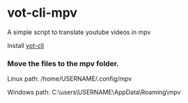 # vot-cli-mpv
A simple script to translate youtube videos in mpv

Install [vot-cli](https://github.com/FOSWLY/vot-cli)

### Move the files to the mpv folder.
Linux path: /home/USERNAME/.config/mpv

Windows path: C:\users\USERNAME\AppData\Roaming\mpv
